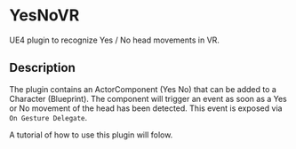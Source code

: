 # YesNoVR
UE4 plugin to recognize Yes / No head movements in VR.

## Description
The plugin contains an ActorComponent (Yes No) that can be added to a Character (Blueprint). The component will trigger an event as soon as a Yes or No movement of the head has been detected. This event is exposed via `On Gesture Delegate`.

A tutorial of how to use this plugin will folow.


